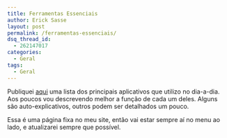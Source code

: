 ```yaml
---
title: Ferramentas Essenciais
author: Erick Sasse
layout: post
permalink: /ferramentas-essenciais/
dsq_thread_id:
  - 262147017
categories:
  - Geral
tags:
  - Geral
---
```

Publiquei [aqui][1] uma lista dos principais aplicativos que utilizo no dia-a-dia. Aos poucos vou descrevendo melhor a fun&ccedil;&atilde;o de cada um deles. Alguns s&atilde;o auto-explicativos, outros podem ser detalhados um pouco.

Essa &eacute; uma p&aacute;gina fixa no meu site, ent&atilde;o vai estar sempre a&iacute; no menu ao lado, e atualizarei sempre que poss&iacute;vel.

 [1]: http://www.ericksasse.com.br/?page_id=286